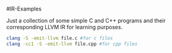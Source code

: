 #IR-Examples

Just a collection of some simple C and C++ programs and their corresponding LLVM IR for learning purposes.

```bash
clang -S -emit-llvm file.c #for c files
clang -cc1 -S -emit-llvm file.cpp #for cpp files
```
